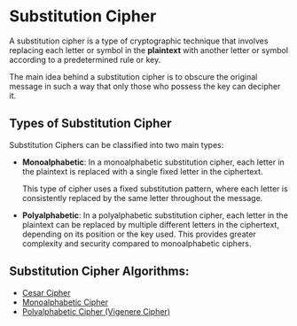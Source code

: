 # Substitution Cipher

A substitution cipher is a type of cryptographic technique that involves replacing each letter or symbol in the **plaintext** with another letter or symbol according to a predetermined rule or key.

The main idea behind a substitution cipher is to obscure the original message in such a way that only those who possess the key can decipher it.

## Types of Substitution Cipher

Substitution Ciphers can be classified into two main types:

-   **Monoalphabetic**: In a monoalphabetic substitution cipher, each letter in the plaintext is replaced with a single fixed letter in the ciphertext.

    This type of cipher uses a fixed substitution pattern, where each letter is consistently replaced by the same letter throughout the message.

-   **Polyalphabetic**: In a polyalphabetic substitution cipher, each letter in the plaintext can be replaced by multiple different letters in the ciphertext, depending on its position or the key used. This provides greater complexity and security compared to monoalphabetic ciphers.

## Substitution Cipher Algorithms:

-   [Cesar Cipher](./cesar-cipher.md)
-   [Monoalphabetic Cipher](./monoalphabetic-cipher.md)
-   [Polyalphabetic Cipher (Vigenere Cipher)](./polyalphabatic-cipher.md)
